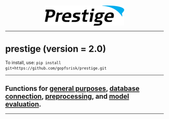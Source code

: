 <p align="center"><img src="img/prestige_logo.png" alt="Prestige logo" width=50% height=50% /></p>

---
<h1>prestige (version = 2.0)</h1>

To install, use: ```pip install git+https://github.com/gopfsrisk/prestige.git```

---
## Functions for [general purposes](doc/general_doc.md), [database connection](doc/db_connection.md), [preprocessing](doc/preprocessing_doc.md), and [model evaluation](doc/model_eval.md).

---

